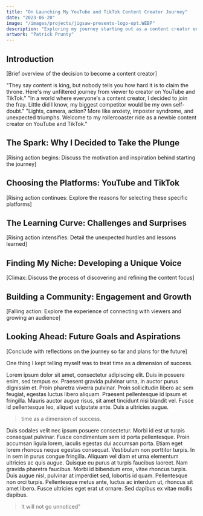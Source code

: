 ```yaml
---
title: "On Launching My YouTube and TikTok Content Creator Journey"
date: "2023-06-20"
image: "/images/projects/jigsaw-presents-logo-opt.WEBP"
description: "Exploring my journey starting out as a content creator on YouTube and TikTok."
artwork: "Patrick Prunty"
---
```



## Introduction
[Brief overview of the decision to become a content creator]

"They say content is king, but nobody tells you how hard it is to claim the throne. Here's my unfiltered journey from viewer to creator on YouTube and TikTok."
"In a world where everyone's a content creator, I decided to join the fray. Little did I know, my biggest competitor would be my own self-doubt."
"Lights, camera, action? More like anxiety, imposter syndrome, and unexpected triumphs. Welcome to my rollercoaster ride as a newbie content creator on YouTube and TikTok."

## The Spark: Why I Decided to Take the Plunge
[Rising action begins: Discuss the motivation and inspiration behind starting the journey]

## Choosing the Platforms: YouTube and TikTok
[Rising action continues: Explore the reasons for selecting these specific platforms]

## The Learning Curve: Challenges and Surprises
[Rising action intensifies: Detail the unexpected hurdles and lessons learned]

## Finding My Niche: Developing a Unique Voice
[Climax: Discuss the process of discovering and refining the content focus]

## Building a Community: Engagement and Growth
[Falling action: Explore the experience of connecting with viewers and growing an audience]

## Looking Ahead: Future Goals and Aspirations
[Conclude with reflections on the journey so far and plans for the future]

One thing I kept telling myself was to treat time as a dimension of success.

Lorem ipsum dolor sit amet, consectetur adipiscing elit. Duis in posuere enim, sed tempus ex. Praesent gravida pulvinar urna, in auctor purus dignissim et. Proin pharetra viverra pulvinar. Proin sollicitudin libero ac sem feugiat, egestas luctus libero aliquam. Praesent pellentesque id ipsum et fringilla. Mauris auctor augue risus, sit amet tincidunt nisi blandit vel. Fusce id pellentesque leo, aliquet vulputate ante. Duis a ultricies augue.

> time as a dimension of success.



Duis sodales velit nec ipsum posuere consectetur. Morbi id est ut turpis consequat pulvinar. Fusce condimentum sem id porta pellentesque. Proin accumsan ligula lorem, iaculis egestas dui accumsan porta. Etiam eget lorem rhoncus neque egestas consequat. Vestibulum non porttitor turpis. In in sem in purus congue fringilla. Aliquam vel diam et urna elementum ultricies ac quis augue. Quisque eu purus at turpis faucibus laoreet. Nam gravida pharetra faucibus. Morbi id bibendum eros, vitae rhoncus turpis. Duis augue nisl, pulvinar at imperdiet sed, lobortis id quam. Pellentesque non orci turpis. Pellentesque metus ante, luctus ac interdum ut, rhoncus sit amet libero. Fusce ultricies eget erat ut ornare. Sed dapibus ex vitae mollis dapibus.

> It will not go unnoticed"